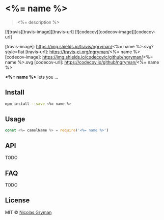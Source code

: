 # <%= name %>

> <%= description %>

[![travis][travis-image]][travis-url] [![codecov][codecov-image]][codecov-url]

[travis-image]: https://img.shields.io/travis/ngryman/<%= name %>.svg?style=flat
[travis-url]: https://travis-ci.org/ngryman/<%= name %>
[codecov-image]: https://img.shields.io/codecov/c/github/ngryman/<%= name %>.svg
[codecov-url]: https://codecov.io/github/ngryman/<%= name %>


**<%= name %>** lets you ...

## Install

```bash
npm install --save <%= name %>
```

## Usage

```javascript
const <%= camelName %> = require('<%= name %>')

```

## API

TODO

## FAQ

TODO

## License

MIT © [Nicolas Gryman](http://ngryman.sh)
